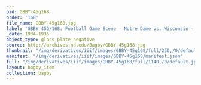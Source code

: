 ```yaml
---
pid: GBBY-45g168
order: '168'
file_name: GBBY-45g168.jpg
label: 'GBBY 45G/168: Football Game Scene - Notre Dame vs. Wisconsin - 1934 or 1936'
_date: 1934-1936
object_type: glass plate negative
source: http://archives.nd.edu/Bagby/GBBY-45g168.jpg
thumbnail: "/img/derivatives/iiif/images/GBBY-45g168/full/250,/0/default.jpg"
manifest: "/img/derivatives/iiif/images/GBBY-45g168/manifest.json"
full: "/img/derivatives/iiif/images/GBBY-45g168/full/1140,/0/default.jpg"
layout: bagby_item
collection: bagby
---
```


